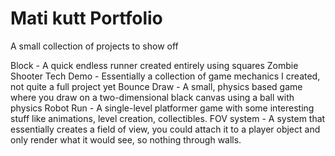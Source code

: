 # Mati kutt Portfolio
 A small collection of projects to show off

Block - A quick endless runner created entirely using squares
Zombie Shooter Tech Demo - Essentially a collection of game mechanics I created, not quite a full project yet
Bounce Draw - A small, physics based game where you draw on a two-dimensional black canvas using a ball with physics
Robot Run - A single-level platformer game with some interesting stuff like animations, level creation, collectibles.
FOV system - A system that essentially creates a field of view, you could attach it to a player object and only render what it would see, so nothing through walls.